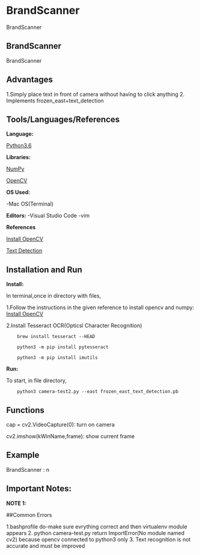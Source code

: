 # BrandScanner
BrandScanner

## BrandScanner
BrandScanner





## Advantages
1.Simply place text in front of camera without having to click anything 
2. Implements frozen_east+text_detection 









## Tools/Languages/References
**Language:** 

[Python3.6](https://www.python.org/)

**Libraries:** 

[NumPy](https://www.numpy.org/)

[OpenCV](https://opencv.org/)

**OS Used:** 

-Mac OS(Terminal)

**Editors:** 
-Visual Studio Code 
-vim

**References**

[Install OpenCV](https://www.codingforentrepreneurs.com/blog/opencv-python-web-camera-quick-test/)

[Text Detection](https://github.com/opencv/opencv/blob/master/samples/dnn/text_detection.py)




## Installation and Run 
**Install:** 

In terminal,once in directory with files,

1.Follow the instructions in the given reference to install opencv and numpy:
[Install OpenCV](https://www.codingforentrepreneurs.com/blog/opencv-python-web-camera-quick-test/)


2.Install Tesseract OCR(Opticsl Character Recognition)

```
	brew install tesseract --HEAD
```

```
	python3 -m pip install pytesseract
```

```
	python3 -m pip install imutils
```




**Run:** 

To start, in file directory, 

```
	python3 camera-test2.py --east frozen_east_text_detection.pb 
```







## Functions

cap = cv2.VideoCapture(0): turn on camera 

cv2.imshow(kWinName,frame): show current frame 





## Example

BrandScanner : n






## Important Notes:

**NOTE 1:** 





##Common Errors

1.bashprofile do-make sure evrything correct and then virtualenv module appears
2. python camera-test.py return ImportError(No module named cv2) because opencv connected
to python3 only 
3. Text recognition is not accurate and must be improved




